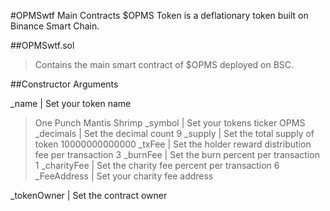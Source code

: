 #OPMSwtf Main Contracts
$OPMS Token is a deflationary token built on Binance Smart Chain.

##OPMSwtf.sol
>Contains the main smart contract of $OPMS deployed on BSC.

##Constructor Arguments

_name | Set your token name
>One Punch Mantis Shrimp
_symbol | Set your tokens ticker
>OPMS
_decimals  | Set the decimal count
>9
_supply | Set the total supply of token
>10000000000000
_txFee | Set the holder reward distribution fee per transaction
>3
_burnFee | Set the burn percent per transaction
>1
_charityFee | Set the charity fee percent per transaction
>6
_FeeAddress | Set your charity fee address
>
_tokenOwner | Set the contract owner
>
